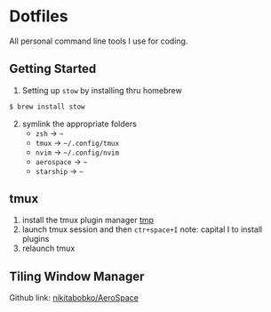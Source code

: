 # Dotfiles

All personal command line tools I use for coding.

## Getting Started

1. Setting up `stow` by installing thru homebrew

```bash
$ brew install stow
```

2. symlink the appropriate folders
    - `zsh` -> `~`
    - `tmux` -> `~/.config/tmux`
    - `nvim` -> `~/.config/nvim`
    - `aerospace` -> `~`
    - `starship` -> `~`

## tmux

1. install the tmux plugin manager [tmp]()
2. launch tmux session and then `ctr+space+I` note: capital I to install plugins
3. relaunch tmux


## Tiling Window Manager

Github link: [nikitabobko/AeroSpace](https://github.com/nikitabobko/AeroSpace)




